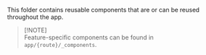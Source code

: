 This folder contains reusable components that are or can be reused throughout the app.

> [!NOTE]\
> Feature-specific components can be found in `app/{route}/_components`.
